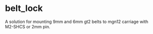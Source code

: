 # belt_lock
A solution for mounting 9mm and 6mm gt2 belts to mgn12 carriage with M2-SHCS or 2mm pin.
